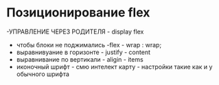 # Позиционирование flex 
-УПРАВЛЕНИЕ ЧЕРЕЗ РОДИТЕЛЯ - display flex
- чтобы блоки  не поджимались -flex - wrap :  wrap;
- выравнивуание в горизонте - justify - content
- выравнивание по вертикали - aligin - items
- иконочный шрифт - смю интелект карту - настройки такие как и у обычного шрифта 

